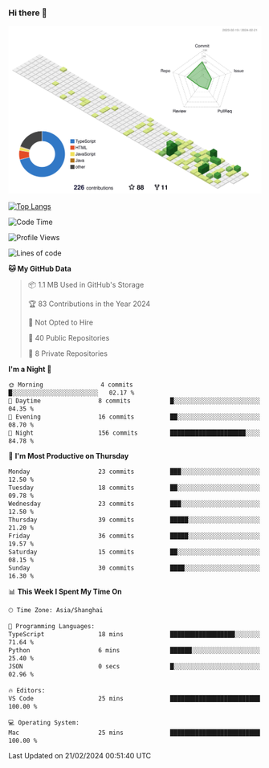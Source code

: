 ### Hi there 👋

![](./profile-3d-contrib/profile-green-animate.svg)

 

[![Top Langs](https://github-readme-stats.vercel.app/api/top-langs/?username=tonyljx)](https://github.com/anuraghazra/github-readme-stats)


 

<!--START_SECTION:waka-->
![Code Time](http://img.shields.io/badge/Code%20Time-156%20hrs%2019%20mins-blue)

![Profile Views](http://img.shields.io/badge/Profile%20Views-3-blue)

![Lines of code](https://img.shields.io/badge/From%20Hello%20World%20I%27ve%20Written-256.2%20thousand%20lines%20of%20code-blue)

**🐱 My GitHub Data** 

> 📦 1.1 MB Used in GitHub's Storage 
 > 
> 🏆 83 Contributions in the Year 2024
 > 
> 🚫 Not Opted to Hire
 > 
> 📜 40 Public Repositories 
 > 
> 🔑 8 Private Repositories 
 > 
**I'm a Night 🦉** 

```text
🌞 Morning                4 commits           █░░░░░░░░░░░░░░░░░░░░░░░░   02.17 % 
🌆 Daytime                8 commits           █░░░░░░░░░░░░░░░░░░░░░░░░   04.35 % 
🌃 Evening                16 commits          ██░░░░░░░░░░░░░░░░░░░░░░░   08.70 % 
🌙 Night                  156 commits         █████████████████████░░░░   84.78 % 
```
📅 **I'm Most Productive on Thursday** 

```text
Monday                   23 commits          ███░░░░░░░░░░░░░░░░░░░░░░   12.50 % 
Tuesday                  18 commits          ██░░░░░░░░░░░░░░░░░░░░░░░   09.78 % 
Wednesday                23 commits          ███░░░░░░░░░░░░░░░░░░░░░░   12.50 % 
Thursday                 39 commits          █████░░░░░░░░░░░░░░░░░░░░   21.20 % 
Friday                   36 commits          █████░░░░░░░░░░░░░░░░░░░░   19.57 % 
Saturday                 15 commits          ██░░░░░░░░░░░░░░░░░░░░░░░   08.15 % 
Sunday                   30 commits          ████░░░░░░░░░░░░░░░░░░░░░   16.30 % 
```


📊 **This Week I Spent My Time On** 

```text
🕑︎ Time Zone: Asia/Shanghai

💬 Programming Languages: 
TypeScript               18 mins             ██████████████████░░░░░░░   71.64 % 
Python                   6 mins              ██████░░░░░░░░░░░░░░░░░░░   25.40 % 
JSON                     0 secs              █░░░░░░░░░░░░░░░░░░░░░░░░   02.96 % 

🔥 Editors: 
VS Code                  25 mins             █████████████████████████   100.00 % 

💻 Operating System: 
Mac                      25 mins             █████████████████████████   100.00 % 
```


 Last Updated on 21/02/2024 00:51:40 UTC
<!--END_SECTION:waka-->
